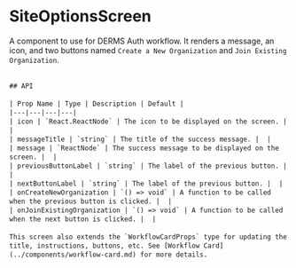 # SiteOptionsScreen

A component to use for DERMS Auth workflow. It renders a message, an icon, and two buttons named `Create a New Organization` and `Join Existing Organization`.

<!-- TODO: This needs to be updatd in Full screen story -->
<!-- ![SiteOption](../../media/screens/success.png)

## Usage

```tsx
import { SiteOptionsScreenBase } from '@brightlayer-ui/react-auth-workflow';

...

<SiteOptionsScreen  /> -->
```

## API

| Prop Name | Type | Description | Default |
|---|---|---|---|
| icon | `React.ReactNode` | The icon to be displayed on the screen. |  |
| messageTitle | `string` | The title of the success message. |  |
| message | `ReactNode` | The success message to be displayed on the screen. |  |
| previousButtonLabel | `string` | The label of the previous button. |  |
| nextButtonLabel | `string` | The label of the previous button. |  |
| onCreateNewOrganization | `() => void` | A function to be called when the previous button is clicked. |  |
| onJoinExistingOrganization | `() => void` | A function to be called when the next button is clicked. |  |

This screen also extends the `WorkflowCardProps` type for updating the title, instructions, buttons, etc. See [Workflow Card](../components/workflow-card.md) for more details.
  